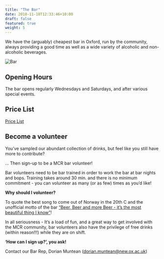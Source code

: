 ```yaml
---
title: "The Bar"
date: 2018-11-18T12:33:46+10:00
draft: false
featured: true
weight: 5
---
```


We have the (arguably) cheapest bar in Oxford, run by the community, always providing a good time as well as a wide variety of alcoholic and non-alcoholic beverages. 

![Bar](/images/nc/bar.jpg)

## Opening Hours

The bar opens regularly Wednesdays and Saturdays, and after various special events. 

## Price List

[Price List](/docs/New_MCR_Bar_Pricelist.pdf)


## Become a volunteer

You’ve sampled our abundant collection of drinks, but feel like you still have more to contribute?

… Then sign-up to be a MCR bar volunteer!

Bar volunteers need to be bar trained in order to work the bar at bar nights and bops. Training takes around 30 min. and there is no minimum commitment - you can volunteer as many (or as few) times as you’d like!

__Why should I volunteer?__

To quote the best song to come out of Norway in the 20th C and the unofficial motto of the bar [“Beer, Beer and more Beer - it’s the most beautiful thing I know”](https://www.youtube.com/watch?v=HJOAvmQ7FW0)!

In all seriousness - It’s a load of fun, and a great way to get involved with the MCR community, bar volunteers also have the privilege of free drinks (within reason!!!) while they are on shift. 

__‘How can I sign up?’, you ask!__

Contact our Bar Rep, Dorian Muntean (dorian.muntean@new.ox.ac.uk)

